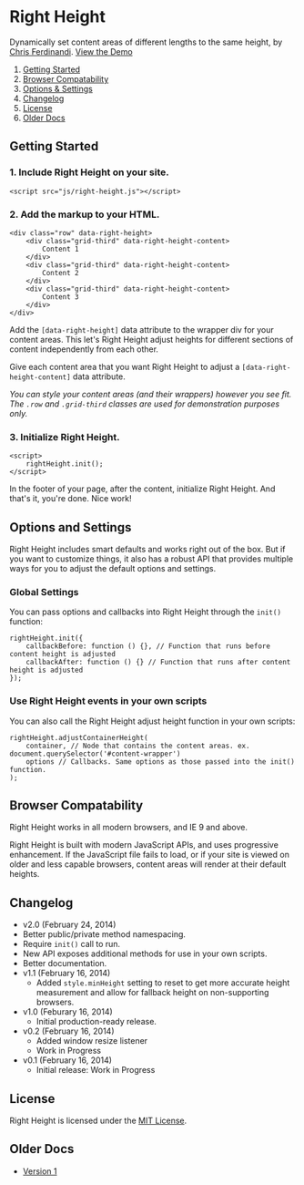 # Right Height
Dynamically set content areas of different lengths to the same height, by [Chris Ferdinandi](http://gomakethings.com). [View the Demo](http://cferdinandi.github.io/right-height/)

1. [Getting Started](#getting-started)
2. [Browser Compatability](#browser-compatability)
3. [Options & Settings](#options-and-settings)
4. [Changelog](#changelog)
5. [License](#license)
6. [Older Docs](#older-docs)



## Getting Started

### 1. Include Right Height on your site.

	<script src="js/right-height.js"></script>

### 2. Add the markup to your HTML.

	<div class="row" data-right-height>
		<div class="grid-third" data-right-height-content>
			Content 1
		</div>
		<div class="grid-third" data-right-height-content>
			Content 2
		</div>
		<div class="grid-third" data-right-height-content>
			Content 3
		</div>
	</div>

Add the `[data-right-height]` data attribute to the wrapper div for your content areas. This let's Right Height adjust heights for different sections of content independently from each other.

Give each content area that you want Right Height to adjust a `[data-right-height-content]` data attribute.

*You can style your content areas (and their wrappers) however you see fit. The `.row` and `.grid-third` classes are used for demonstration purposes only.*

### 3. Initialize Right Height.

	<script>
		rightHeight.init();
	</script>

In the footer of your page, after the content, initialize Right Height. And that's it, you're done. Nice work!



## Options and Settings

Right Height includes smart defaults and works right out of the box. But if you want to customize things, it also has a robust API that provides multiple ways for you to adjust the default options and settings.

### Global Settings

You can pass options and callbacks into Right Height through the `init()` function:

	rightHeight.init({
		callbackBefore: function () {}, // Function that runs before content height is adjusted
		callbackAfter: function () {} // Function that runs after content height is adjusted
	});

### Use Right Height events in your own scripts

You can also call the Right Height adjust height function in your own scripts:

	rightHeight.adjustContainerHeight(
		container, // Node that contains the content areas. ex. document.querySelector('#content-wrapper')
		options // Callbacks. Same options as those passed into the init() function.
	);



## Browser Compatability

Right Height works in all modern browsers, and IE 9 and above.

Right Height is built with modern JavaScript APIs, and uses progressive enhancement. If the JavaScript file fails to load, or if your site is viewed on older and less capable browsers, content areas will render at their default heights.



## Changelog
* v2.0 (February 24, 2014)
* Better public/private method namespacing.
* Require `init()` call to run.
* New API exposes additional methods for use in your own scripts.
* Better documentation.
* v1.1 (February 16, 2014)
  * Added `style.minHeight` setting to reset to get more accurate height measurement and allow for fallback height on non-supporting browsers.
* v1.0 (Feburary 16, 2014)
  * Initial production-ready release.
* v0.2 (February 16, 2014)
  * Added window resize listener
  * Work in Progress
* v0.1 (February 16, 2014)
  * Initial release: Work in Progress



## License
Right Height is licensed under the [MIT License](http://gomakethings.com/mit/).



## Older Docs

* [Version 1](http://cferdinandi.github.io/right-height/archive/v1/)